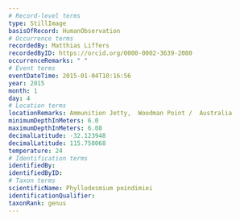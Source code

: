 ```yaml
---
# Record-level terms
type: StillImage
basisOfRecord: HumanObservation
# Occurrence terms
recordedBy: Matthias Liffers
recordedByID: https://orcid.org/0000-0002-3639-2080
occurrenceRemarks: " "
# Event terms
eventDateTime: 2015-01-04T10:16:56
year: 2015
month: 1
day: 4
# Location terms
locationRemarks: Ammunition Jetty,  Woodman Point /  Australia
minimumDepthInMeters: 6.0
maximumDepthInMeters: 6.08
decimalLatitude: -32.123948
decimalLatitude: 115.758068
temperature: 24
# Identification terms
identifiedBy: 
identifiedByID: 
# Taxon terms
scientificName: Phyllodesmium poindimiei
identificationQualifier: 
taxonRank: genus
---
```

